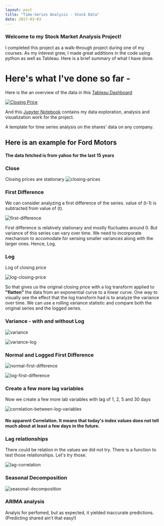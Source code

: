 ```yaml
---
layout: post
title: "Time-Series Analysis - Stock Data"
date: 2017-03-03
---
```



### Welcome to my Stock Market Analysis Project!
I completed this project as a walk-through project during one of my courses. As my interest grew, I made great additions in the code using python as well as Tableau. Here is a brief summary of what I have done.

# Here's what I've done so far -
Here is the an overview of the data in this [Tableau Dashboard](https://public.tableau.com/views/Shares-DailyOverview/Dashboard1?:embed=y&:display_count=yes)

<div class = 'embeddingtableau'>

<div class='tableauPlaceholder' id='viz1489740977876' style='position: relative'><noscript><a href='#'><img alt='Closing Price ' src='https:&#47;&#47;public.tableau.com&#47;static&#47;images&#47;Sh&#47;Shares-DailyOverview&#47;ClosingPrice&#47;1_rss.png' style='border: none' /></a></noscript><object class='tableauViz'  style='display:none;'><param name='host_url' value='https%3A%2F%2Fpublic.tableau.com%2F' /> <param name='site_root' value='' /><param name='name' value='Shares-DailyOverview&#47;ClosingPrice' /><param name='tabs' value='no' /><param name='toolbar' value='yes' /><param name='static_image' value='https:&#47;&#47;public.tableau.com&#47;static&#47;images&#47;Sh&#47;Shares-DailyOverview&#47;ClosingPrice&#47;1.png' /> <param name='animate_transition' value='yes' /><param name='display_static_image' value='yes' /><param name='display_spinner' value='yes' /><param name='display_overlay' value='yes' /><param name='display_count' value='yes' /></object></div>                <script type='text/javascript'>                    var divElement = document.getElementById('viz1489740977876');                    var vizElement = divElement.getElementsByTagName('object')[0];                    vizElement.style.width='100%';vizElement.style.height=(divElement.offsetWidth*0.75)+'px';                    var scriptElement = document.createElement('script');                    scriptElement.src = 'https://public.tableau.com/javascripts/api/viz_v1.js';                    vizElement.parentNode.insertBefore(scriptElement, vizElement);                </script>

</div>


And this [Jupyter Notebook](https://github.com/nachiketmparanjape/Real_Time_Stock_Market_Analysis/blob/master/Stock_Market_Analysis.ipynb) contains my data exploration, analysis and visualization work for the project.


A template for time series analysis on the shares' data on any company.

## Here is an example for Ford Motors

#### The data fetched is from yahoo for the last 15 years

### Close
Closing prices are stationary
![closing-prices](https://cloud.githubusercontent.com/assets/11637437/23563095/0ce97f66-fffa-11e6-868b-fc68e1576ec8.png)

### First Difference

We can consider analyzing a first difference of the series. value of (t-1) is subtracted from value of (t).

![first-difference](https://cloud.githubusercontent.com/assets/11637437/23563098/0ceb2afa-fffa-11e6-91a5-d123249fa989.png)

First difference is relatively stationary and mostly fluctuates around 0. But variance of this series can vary over time. We need to incorporate mechanism to accomodate for sensing smaller variances along with the larger ones. Hence, Log.

### Log

Log of closing price

![log-closing-price](https://cloud.githubusercontent.com/assets/11637437/23563096/0ceaa97c-fffa-11e6-8308-3b150fbbca98.png)

So that gives us the original closing price with a log transform applied to <b>"flatten"</b> the data from an exponential curve to a linear curve. One way to visually see the effect that the log transform had is to analyze the variance over time. We can use a rolling variance statistic and compare both the original series and the logged series.


### Variance - with and without Log
![variance](https://cloud.githubusercontent.com/assets/11637437/23563103/0cfdbe04-fffa-11e6-805a-73b3094498fa.png)

![variance-log](https://cloud.githubusercontent.com/assets/11637437/23563101/0cfbad44-fffa-11e6-844c-9440efeb7dee.png)

### Normal and Logged First Difference
![normal-first-difference](https://cloud.githubusercontent.com/assets/11637437/23563102/0cfc4cea-fffa-11e6-8ad5-2f8fce20d87e.png)

![log-first-difference](https://cloud.githubusercontent.com/assets/11637437/23563100/0cedca08-fffa-11e6-8ab4-48fc744043df.png)

### Create a few more lag variables

Now we create a few more lab variables with lag of 1, 2, 5 and 30 days

![correlation-between-log-variables](https://cloud.githubusercontent.com/assets/11637437/23563097/0ceae2a2-fffa-11e6-892a-814d8908251c.png)

#### No apparent Correlation. It means that today's index values does not tell much about at least a few days in the future.

### Lag relationships

There could be relation in the values we did not try. There is a function to test those relationships. Let's try those.

![lag-correlation](https://cloud.githubusercontent.com/assets/11637437/23563099/0cebfc8c-fffa-11e6-8faa-3dbd730a3004.png)

### Seasonal Decomposition
 
![seasonal-decomposition](https://cloud.githubusercontent.com/assets/11637437/23563104/0cff2280-fffa-11e6-9bcf-8b30f208e991.png)

### ARIMA analysis

Analyis for perfomed, but as expected, it yielded inaccurate predictions. (Predicting shared ain't that easy!)
